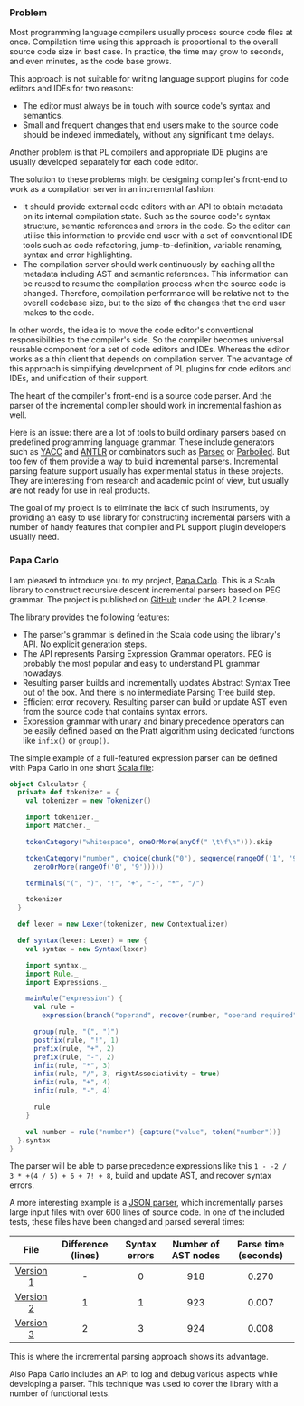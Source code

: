 ### Problem

Most programming language compilers usually process source code files at once.
Compilation time using this approach is proportional to the overall source code
size in best case. In practice, the time may grow to seconds, and even minutes,
as the code base grows.

This approach is not suitable for writing language support plugins for code
editors and IDEs for two reasons:

 * The editor must always be in touch with source code's syntax and semantics.
 * Small and frequent changes that end users make to the source code should be
   indexed immediately, without any significant time delays.

Another problem is that PL compilers and appropriate IDE plugins are usually
developed separately for each code editor.

The solution to these problems might be designing compiler's front-end to work
as a compilation server in an incremental fashion:

 * It should provide external code editors with an API to obtain metadata on its
   internal compilation state. Such as the source code's syntax structure,
   semantic references and errors in the code. So the editor can utilise this
   information to provide end user with a set of conventional IDE tools such as
   code refactoring, jump-to-definition, variable renaming, syntax and error
   highlighting.
 * The compilation server should work continuously by caching all the metadata
   including AST and semantic references. This information can be reused to
   resume the compilation process when the source code is changed. Therefore,
   compilation performance will be relative not to the overall codebase size,
   but to the size of the changes that the end user makes to the code.

In other words, the idea is to move the code editor's conventional
responsibilities to the compiler's side. So the compiler becomes universal
reusable component for a set of code editors and IDEs. Whereas the editor works
as a thin client that depends on compilation server. The advantage of this
approach is simplifying development of PL plugins for code editors and IDEs,
and unification of their support.

The heart of the compiler's front-end is a source code parser. And the parser of
the incremental compiler should work in incremental fashion as well.

Here is an issue: there are a lot of tools to build ordinary parsers based
on predefined programming language grammar. These include generators such as
[YACC](http://www.quut.com/c/ANSI-C-grammar-y.html) and
[ANTLR](http://www.antlr.org/) or combinators such as
[Parsec](http://www.haskell.org/haskellwiki/Parsec) or
[Parboiled](https://github.com/sirthias/parboiled/wiki). But too few of them
provide a way to build incremental parsers. Incremental parsing feature
support usually has experimental status in these projects. They are interesting
from research and academic point of view, but usually are not ready for use in
real products.

The goal of my project is to eliminate the lack of such instruments, by
providing an easy to use library for constructing incremental parsers with a
number of handy features that compiler and PL support plugin developers usually
need.

### Papa Carlo

I am pleased to introduce you to my project,
[Papa Carlo](/projects/papa-carlo/). This is a Scala
library to construct recursive descent incremental parsers based on PEG grammar.
The project is published on [GitHub](https://github.com/Eliah-Lakhin/papa-carlo)
under the APL2 license.

The library provides the following features:

 * The parser's grammar is defined in the Scala code using the library's API. No
   explicit generation steps.
 * The API represents Parsing Expression Grammar operators. PEG is probably the
   most popular and easy to understand PL grammar nowadays.
 * Resulting parser builds and incrementally updates Abstract Syntax Tree out of
   the box. And there is no intermediate Parsing Tree build step.
 * Efficient error recovery. Resulting parser can build or update AST even from
   the source code that contains syntax errors.
 * Expression grammar with unary and binary precedence operators can be easily
   defined based on the Pratt algorithm using dedicated functions like
   ``infix()`` or ``group()``.

The simple example of a full-featured expression parser can be defined with Papa
Carlo in one short
[Scala file](https://github.com/Eliah-Lakhin/papa-carlo/blob/master/src/main/scala/name.lakhin.eliah.projects/papacarlo/examples/Calculator.scala):

```scala
object Calculator {
  private def tokenizer = {
    val tokenizer = new Tokenizer()

    import tokenizer._
    import Matcher._

    tokenCategory("whitespace", oneOrMore(anyOf(" \t\f\n"))).skip

    tokenCategory("number", choice(chunk("0"), sequence(rangeOf('1', '9'),
      zeroOrMore(rangeOf('0', '9')))))

    terminals("(", ")", "!", "+", "-", "*", "/")

    tokenizer
  }

  def lexer = new Lexer(tokenizer, new Contextualizer)

  def syntax(lexer: Lexer) = new {
    val syntax = new Syntax(lexer)

    import syntax._
    import Rule._
    import Expressions._

    mainRule("expression") {
      val rule =
        expression(branch("operand", recover(number, "operand required")))

      group(rule, "(", ")")
      postfix(rule, "!", 1)
      prefix(rule, "+", 2)
      prefix(rule, "-", 2)
      infix(rule, "*", 3)
      infix(rule, "/", 3, rightAssociativity = true)
      infix(rule, "+", 4)
      infix(rule, "-", 4)

      rule
    }

    val number = rule("number") {capture("value", token("number"))}
  }.syntax
}

```

The parser will be able to parse precedence expressions like this
`1 - -2 / 3 * +(4 / 5) + 6 + 7! + 8`, build and update AST, and recover syntax
errors.

A more interesting example is a
[JSON parser](https://github.com/Eliah-Lakhin/papa-carlo/blob/master/src/main/scala/name.lakhin.eliah.projects/papacarlo/examples/Json.scala),
which incrementally parses large input files with over 600 lines of source code.
In one of the included tests, these files have been changed and parsed several
times:

| File | Difference (lines) |  Syntax errors | Number of AST nodes | Parse time (seconds) |
|:----:|:------------------:|:--------------:|:-------------------:|:--------------------:|
| [Version 1](https://github.com/Eliah-Lakhin/papa-carlo/blob/master/src/test/resources/fixtures/json/large/input/step0.txt) | - | 0 | 918 | 0.270 |
| [Version 2](https://github.com/Eliah-Lakhin/papa-carlo/blob/master/src/test/resources/fixtures/json/large/input/step1.txt) | 1 | 1 | 923 | 0.007 |
| [Version 3](https://github.com/Eliah-Lakhin/papa-carlo/blob/master/src/test/resources/fixtures/json/large/input/step2.txt) | 2 | 3 | 924 | 0.008 |

This is where the incremental parsing approach shows its advantage.

Also Papa Carlo includes an API to log and debug various aspects while
developing a parser. This technique was used to cover the library with a number
of functional tests.
